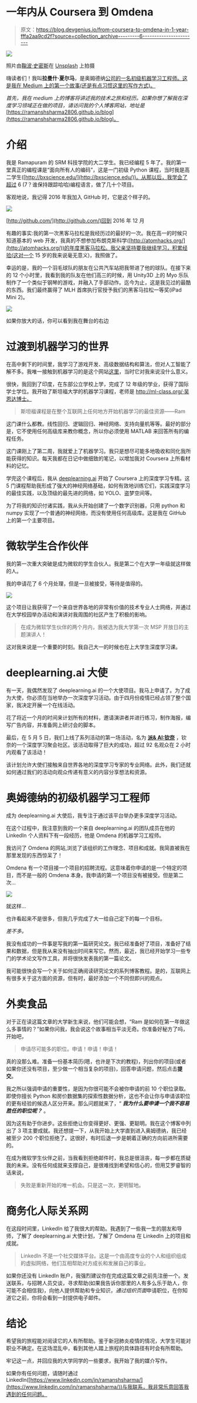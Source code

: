 # 一年内从 Coursera 到 Omdena

> 原文：<https://blog.devgenius.io/from-coursera-to-omdena-in-1-year-fffa2aa9cd2f?source=collection_archive---------6----------------------->

![](img/7563018f9f21fb278ae1d4982e676269.png)

照片由[鞠波·史密斯](https://unsplash.com/@jessysmith?utm_source=medium&utm_medium=referral)在 [Unsplash](https://unsplash.com?utm_source=medium&utm_medium=referral) 上拍摄

嗨读者们！我叫**拉曼什·夏尔马**，是奥姆德纳[公司的一名初级机器学习工程师。这是我在 Medium 上的第一个故事(还是有点习惯这里的写作方式)。](https://omdena.com/)

*首先，我在 medium 上的博客将讲述我的技术之旅和经历。如果你想了解我在深度学习领域正在做的项目，请访问我的个人博客网站，地址是*[https://ramanshsharma2806.github.io/blog](https://ramanshsharma2806.github.io/blog)。

# 介绍

我是 Ramapuram 的 SRM 科技学院的大二学生。我已经编程 5 年了。我的第一堂真正的编程课是“面向所有人的编码”，这是一门初级 Python 课程，当时我是高二学生([http://bxscience.edu/](http://bxscience.edu/))。从那以后，我学会了超过 6 (7？谁保持跟踪哈哈)编程语言，做了几十个项目。

客观地说，我记得 2016 年我加入 GitHub 时，它是这个样子的。

![](img/b5e59ded3011bece352f5c5792fd6bf8.png)

[http://github.com/](http://github.com/)回到 2016 年 12 月

有趣的事实:我的第一次黑客马拉松是我经历过的最好的一次。我在高一的时候只知道基本的 web 开发，我真的不想参加布朗克斯科学([http://atomhacks.org/](http://atomhacks.org/))的年度黑客马拉松。我父亲坚持要我继续学习，积累经验(这对一个 15 岁的我来说毫无意义)，我照做了。

幸运的是，我的一个羽毛球队的朋友在公共汽车站把我带进了他的球队。在接下来的 12 个小时里，我看到我的队友在他们高三的时候，用 Unity3D 上的 Myo 乐队制作了一个类似于钢琴的游戏，并融入了手部动作。迄今为止，这是我见过的最酷的东西。我们最终赢得了 MLH 首席执行官授予我们的黑客马拉松一等奖(iPad Mini 2)。

![](img/73130a5a15e175fe84db38a365b8aba6.png)

如果你放大的话，你可以看到我在舞台的右边

# 过渡到机器学习的世界

在高中剩下的时间里，我学习了游戏开发、高级数据结构和算法，但对人工智能了解不多。我唯一接触到机器学习的是这个网站[这里](http://neuralnetworksanddeeplearning.com/)，当时它对我来说没什么意义。

很快，我回到了印度，在东部公立学校上学，完成了 12 年级的学业，获得了国际学士学位。我开始了斯坦福大学的机器学习课程，老师是 http://ml-class.org/·吴恩达博士。

> 斯坦福课程是在整个互联网上任何地方开始机器学习的最佳资源——Ram

这门课什么都教。线性回归、逻辑回归、神经网络、支持向量机等等。最好的部分是，它不使用任何高级库来教你概念，所以你必须使用 MATLAB 来回答所有的编程任务。

这门课刚上了第二周，我就爱上了机器学习。我只是想尽可能多地吸收和同化我所能获得的知识。每天我都在日记中做细致的笔记，以增加我对 Coursera 上所看材料的记忆。

学完这个课程后，我从 [deeplearning.ai](http://deeplearning.ai/) 开始了 Coursera 上的深度学习专精。这 5 门课程帮助我形成了强大的神经网络基础，如何有效地训练它们，实践深度学习的最佳实践，以及顶级的最先进的网络，如 YOLO、盗梦空间等。

为了将我的知识付诸实践，我从头开始创建了一个数字识别器，只用 python 和 numpy 实现了一个普通的神经网络，而没有使用任何高级库。这是我在 GitHub 上的第一个主要项目。

# 微软学生合作伙伴

我的第一次重大突破是成为微软的学生合伙人。我是第二个在大学一年级就这样做的人。

我的申请花了 6 个月处理，但是一旦被接受，等待是值得的。

![](img/39ed5b8bea77238a7cd89a1db0b439a3.png)

这个项目让我获得了一个来自世界各地的非常有价值的技术专业人士网络，并通过在大学校园举办活动和演讲对我周围的社区产生了积极的影响。

> 在成为微软学生伙伴的两个月内，我被选为我大学第一次 MSP 开放日的主题演讲人！

这对我来说是一个重要的时刻。我自己大一的时候也在上大学生深度学习课。

# deeplearning.ai 大使

有一天，我偶然发现了 deeplearning.ai 的一个大使项目。我马上申请了。为了成为大使，你必须在当地举办一次深度学习活动。由于四月份疫情已经占领了整个国家，我决定开展一个在线活动。

花了将近一个月的时间来计划所有的材料，邀请演讲者并进行练习，制作海报，编写广告内容，并准备网上研讨会的脚本。

最后，在 5 月 5 日，我们上线了系列活动的第一场活动，名为 [**派& AI:钦奈**](https://bit.ly/pieaichennaislack) ，钦奈的一个深度学习聚会社区。该活动取得了巨大的成功，超过 92 名观众在 2 小时内观看了该活动！

该计划允许大使们接触来自世界各地的深度学习专家的专业网络。此外，我们还就如何通过我们的活动向观众传递有意义的内容分享想法和资源。

# 奥姆德纳的初级机器学习工程师

成为 deeplearning.ai 大使后，我专注于通过该平台举办更多深度学习活动。

在这个过程中，我注意到我的一个来自 deeplearning.ai 的团队成员在他的 LinkedIn 个人资料下有一段经历，他是 Omdena 的机器学习工程师。

我访问了 Omdena 的网站,浏览了该组织的工作理念、项目和成就。我简直被我在那里发现的东西惊呆了！

Omdena 有一个项目接一个项目的招聘流程。这意味着你申请的是一个特定的项目，而不是一般的 Omdena 本身。我申请的第一个项目没有被接受。但是第二次…

![](img/bfe3f94fd52a1394dc0055a2f382e3f4.png)

就这样…

也许看起来不是很多，但我几乎完成了大一给自己定下的每一个目标。

*差不多。*

我没有成功的一件事是写我的第一篇研究论文。我已经准备好了项目，准备好了结果和数据，但是我从来没有抽出时间来写它。然而，最近，我已经开始学习一些专门的学术论文写作工具，并将很快发表我的第一篇论文。

我可能很快会写一个关于如何正确阅读研究论文的系列博客教程。是的，互联网上有很多关于这方面的资源，但有时，最好添加一个不同但即兴的观点。

# 外卖食品

对于正在读这篇文章的大学新生来说，他们可能会想，“Ram 是如何在第一年做这么多事情的？”如果你问我，我会说这个故事相当平淡无奇。你准备好秘方了吗，开始吧，

> 申请尽可能多的职位。申请！申请！申请！

真的没那么难。准备一份基本简历(嗯，也许是下次的教程)，列出你的项目(或者如果你还没有项目，至少做一个相当复杂的项目)，回答申请问题，然后点击**提交**。

我之所以强调申请的重要性，是因为你很可能不会被你申请的前 10 个职位录取。即使你擅长 Python 和房价数据集的探索性数据分析，这也不会让你与申请该职位的更有经验的候选人区分开来。那么问题就来了，“ ***我为什么要申请一个我不容易胜任的职位呢？*** 。

因为这有助于你进步。这些拒绝让你变得更好、更强、更聪明。我在这个博客中列出了 3 项主要成就。我还想提一下，从我开始上大学直到进入奥姆德纳，我已经被至少 200 个职位拒绝了。这很好，有时后退一步是朝着正确的方向前进所需要的。

在成为微软学生伙伴之前，当我看到拒绝邮件时，我总是很沮丧，每一步都在质疑我的未来。没有任何成就来支撑自己，是很难找到希望和信心的，但用艾罗睿智的话来说，

> 失败是重新开始的唯一机会。只是这一次，更明智地。

# 商务化人际关系网

在这段时间里，LinkedIn 给了我很大的帮助。我遇到了一些我一生的朋友和导师，了解了 deeplearning.ai 大使计划，了解了 Omdena 在 LinkedIn 上的项目和成就。

> LinkedIn 不是一个社交媒体平台。这是一个由高度专业的个人和组织组成的虚拟网络，他们互相帮助对方成长和发展自己的事业。

如果你还没有 LinkedIn 账户，我强烈建议你在完成这篇文章之前先注册一个。发送联系，与招聘人员交谈，寻求帮助(如果我告诉你那里的人有多么乐于助人，你可能不会相信我)，向他人提供帮助和专业知识，*通过组织页面*申请职位，在你知道它之前，你将会看到一封提供电子邮件。

# 结论

希望我的旅程能对阅读它的人有所帮助。鉴于新冠肺炎疫情的情况，大学生可能对职业不确定。在这场混乱中，看到其他人踏上旅程的具体路径有时会有所帮助。

牢记这一点，并回应我的大学同学的一些要求，我开始了我的媒介写作。

如果你有任何问题，请随时通过 LinkedIn([https://www.linkedin.com/in/ramanshsharma/](https://www.linkedin.com/in/ramanshsharma/))与我联系，我非常乐意回答我遇到的任何问题。
